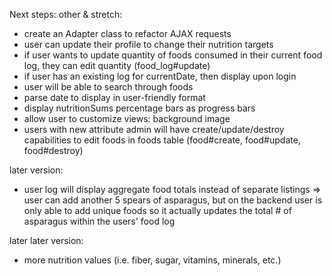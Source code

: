 Next steps:
other & stretch:
- create an Adapter class to refactor AJAX requests
- user can update their profile to change their nutrition targets
- if user wants to update quantity of foods consumed in their current food log, they can edit quantity (food_log#update)
- if user has an existing log for currentDate, then display upon login
- user will be able to search through foods
- parse date to display in user-friendly format
- display nutritionSums percentage bars as progress bars
- allow user to customize views: background image
- users with new attribute admin will have create/update/destroy capabilities to edit foods in foods table (food#create, food#update, food#destroy)

later version:
- user log will display aggregate food totals instead of separate listings
=> user can add another 5 spears of asparagus, but on the backend user is only able to add unique foods so it actually updates the total # of asparagus within the users' food log

later later version:
- more nutrition values (i.e. fiber, sugar, vitamins, minerals, etc.)
